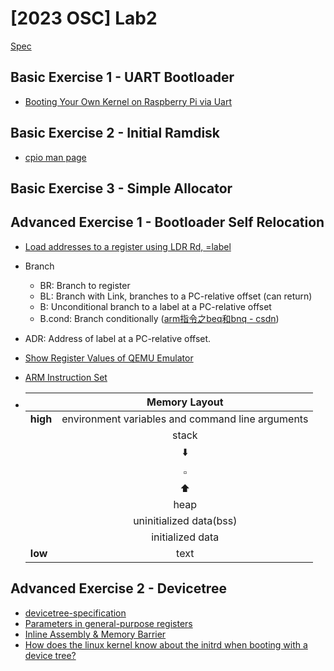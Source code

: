 # [2023 OSC] Lab2

[Spec](https://oscapstone.github.io/labs/lab2.html)

## Basic Exercise 1 - UART Bootloader

- [Booting Your Own Kernel on Raspberry Pi via Uart](https://blog.nicolasmesa.co/posts/2019/08/booting-your-own-kernel-on-raspberry-pi-via-uart/)

## Basic Exercise 2 - Initial Ramdisk

- [cpio man page](https://man.freebsd.org/cgi/man.cgi?query=cpio&sektion=5)

## Basic Exercise 3 - Simple Allocator

## Advanced Exercise 1 - Bootloader Self Relocation

- [Load addresses to a register using LDR Rd, =label](https://developer.arm.com/documentation/dui0473/m/writing-arm-assembly-language/load-addresses-to-a-register-using-ldr-rd---label)
- Branch
  - BR: Branch to register
  - BL: Branch with Link, branches to a PC-relative offset (can return)
  - B: Unconditional branch to a label at a PC-relative offset
  - B.cond: Branch conditionally ([arm指令之beq和bnq - csdn](https://blog.csdn.net/u014470361/article/details/88634509))
- ADR: Address of label at a PC-relative offset.
- [Show Register Values of QEMU Emulator](https://rip.hibariya.org/post/show-register-values-of-qemu-emulator/)
- [ARM Instruction Set](https://iitd-plos.github.io/col718/ref/arm-instructionset.pdf)

- |        |Memory Layout|
  |--------|:------:|
  |**high**|environment variables and command line arguments|
  |        |stack|
  |        |:arrow_down:|
  |        |:white_small_square:|
  |        |:arrow_up:|
  |        |heap|
  |        |uninitialized data(bss)|
  |        |initialized data|
  |**low** |text|


## Advanced Exercise 2 - Devicetree

- [devicetree-specification](https://github.com/devicetree-org/devicetree-specification/releases/tag/v0.4-rc1)
- [Parameters in general-purpose registers](https://developer.arm.com/documentation/den0024/a/The-ABI-for-ARM-64-bit-Architecture/Register-use-in-the-AArch64-Procedure-Call-Standard/Parameters-in-general-purpose-registers)
- [Inline Assembly & Memory Barrier](https://ithelp.ithome.com.tw/articles/10213500)
- [How does the linux kernel know about the initrd when booting with a device tree?](https://stackoverflow.com/questions/73974443/how-does-the-linux-kernel-know-about-the-initrd-when-booting-with-a-device-tree)